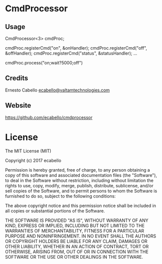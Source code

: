 # CmdProcessor

## Usage

CmdProcessor<3> cmdProc;

cmdProc.registerCmd("on", &onHandler);
cmdProc.registerCmd("off", &offHandler);
cmdProc.registerCmd("status", &statusHandler);
...

cmdProc.process("on;wait?5000;off")

## Credits

Ernesto Cabello ecabello@valtamtechnologies.com

## Website

https://github.com/ecabello/cmdprocessor

# License

The MIT License (MIT)

Copyright (c) 2017 ecabello

Permission is hereby granted, free of charge, to any person obtaining a copy
of this software and associated documentation files (the "Software"), to deal
in the Software without restriction, including without limitation the rights
to use, copy, modify, merge, publish, distribute, sublicense, and/or sell
copies of the Software, and to permit persons to whom the Software is
furnished to do so, subject to the following conditions:

The above copyright notice and this permission notice shall be included in all
copies or substantial portions of the Software.

THE SOFTWARE IS PROVIDED "AS IS", WITHOUT WARRANTY OF ANY KIND, EXPRESS OR
IMPLIED, INCLUDING BUT NOT LIMITED TO THE WARRANTIES OF MERCHANTABILITY,
FITNESS FOR A PARTICULAR PURPOSE AND NONINFRINGEMENT. IN NO EVENT SHALL THE
AUTHORS OR COPYRIGHT HOLDERS BE LIABLE FOR ANY CLAIM, DAMAGES OR OTHER
LIABILITY, WHETHER IN AN ACTION OF CONTRACT, TORT OR OTHERWISE, ARISING FROM,
OUT OF OR IN CONNECTION WITH THE SOFTWARE OR THE USE OR OTHER DEALINGS IN THE
SOFTWARE.
